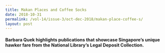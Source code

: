 ```yaml
---
title: Makan Places and Coffee Socks
date: 2018-10-31
permalink: /vol-14/issue-3/oct-dec-2018/makan-place-coffee-s/
layout: post
---
```

#### **Barbara Quek** highlights publications that showcase Singapore’s unique hawker fare from the National Library’s Legal Deposit Collection.